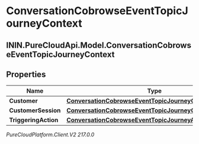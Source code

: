 # ConversationCobrowseEventTopicJourneyContext

## ININ.PureCloudApi.Model.ConversationCobrowseEventTopicJourneyContext

## Properties

|Name | Type | Description | Notes|
|------------ | ------------- | ------------- | -------------|
| **Customer** | [**ConversationCobrowseEventTopicJourneyCustomer**](ConversationCobrowseEventTopicJourneyCustomer) |  | [optional] |
| **CustomerSession** | [**ConversationCobrowseEventTopicJourneyCustomerSession**](ConversationCobrowseEventTopicJourneyCustomerSession) |  | [optional] |
| **TriggeringAction** | [**ConversationCobrowseEventTopicJourneyAction**](ConversationCobrowseEventTopicJourneyAction) |  | [optional] |



_PureCloudPlatform.Client.V2 217.0.0_
